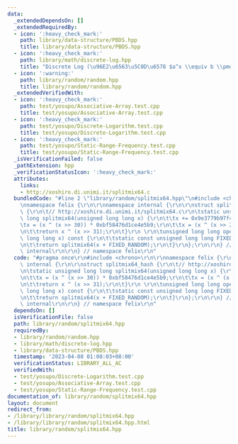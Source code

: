 ```yaml
---
data:
  _extendedDependsOn: []
  _extendedRequiredBy:
  - icon: ':heavy_check_mark:'
    path: library/data-structure/PBDS.hpp
    title: library/data-structure/PBDS.hpp
  - icon: ':heavy_check_mark:'
    path: library/math/discrete-log.hpp
    title: "Discrete Log (\u96E2\u6563\u5C0D\u6578 $a^x \\equiv b \\pmod m$)"
  - icon: ':warning:'
    path: library/random/random.hpp
    title: library/random/random.hpp
  _extendedVerifiedWith:
  - icon: ':heavy_check_mark:'
    path: test/yosupo/Associative-Array.test.cpp
    title: test/yosupo/Associative-Array.test.cpp
  - icon: ':heavy_check_mark:'
    path: test/yosupo/Discrete-Logarithm.test.cpp
    title: test/yosupo/Discrete-Logarithm.test.cpp
  - icon: ':heavy_check_mark:'
    path: test/yosupo/Static-Range-Frequency.test.cpp
    title: test/yosupo/Static-Range-Frequency.test.cpp
  _isVerificationFailed: false
  _pathExtension: hpp
  _verificationStatusIcon: ':heavy_check_mark:'
  attributes:
    links:
    - http://xoshiro.di.unimi.it/splitmix64.c
  bundledCode: "#line 2 \"library/random/splitmix64.hpp\"\n#include <chrono>\r\n\r\
    \nnamespace felix {\r\n\r\nnamespace internal {\r\n\r\nstruct splitmix64_hash\
    \ {\r\n\t// http://xoshiro.di.unimi.it/splitmix64.c\r\n\tstatic unsigned long\
    \ long splitmix64(unsigned long long x) {\r\n\t\tx += 0x9e3779b97f4a7c15;\r\n\t\
    \tx = (x ^ (x >> 30)) * 0xbf58476d1ce4e5b9;\r\n\t\tx = (x ^ (x >> 27)) * 0x94d049bb133111eb;\r\
    \n\t\treturn x ^ (x >> 31);\r\n\t}\r\n \r\n\tunsigned long long operator()(unsigned\
    \ long long x) const {\r\n\t\tstatic const unsigned long long FIXED_RANDOM = std::chrono::steady_clock::now().time_since_epoch().count();\r\
    \n\t\treturn splitmix64(x + FIXED_RANDOM);\r\n\t}\r\n};\r\n\r\n} // namespace\
    \ internal\r\n\r\n} // namespace felix\r\n"
  code: "#pragma once\r\n#include <chrono>\r\n\r\nnamespace felix {\r\n\r\nnamespace\
    \ internal {\r\n\r\nstruct splitmix64_hash {\r\n\t// http://xoshiro.di.unimi.it/splitmix64.c\r\
    \n\tstatic unsigned long long splitmix64(unsigned long long x) {\r\n\t\tx += 0x9e3779b97f4a7c15;\r\
    \n\t\tx = (x ^ (x >> 30)) * 0xbf58476d1ce4e5b9;\r\n\t\tx = (x ^ (x >> 27)) * 0x94d049bb133111eb;\r\
    \n\t\treturn x ^ (x >> 31);\r\n\t}\r\n \r\n\tunsigned long long operator()(unsigned\
    \ long long x) const {\r\n\t\tstatic const unsigned long long FIXED_RANDOM = std::chrono::steady_clock::now().time_since_epoch().count();\r\
    \n\t\treturn splitmix64(x + FIXED_RANDOM);\r\n\t}\r\n};\r\n\r\n} // namespace\
    \ internal\r\n\r\n} // namespace felix\r\n"
  dependsOn: []
  isVerificationFile: false
  path: library/random/splitmix64.hpp
  requiredBy:
  - library/random/random.hpp
  - library/math/discrete-log.hpp
  - library/data-structure/PBDS.hpp
  timestamp: '2023-04-08 01:08:03+08:00'
  verificationStatus: LIBRARY_ALL_AC
  verifiedWith:
  - test/yosupo/Discrete-Logarithm.test.cpp
  - test/yosupo/Associative-Array.test.cpp
  - test/yosupo/Static-Range-Frequency.test.cpp
documentation_of: library/random/splitmix64.hpp
layout: document
redirect_from:
- /library/library/random/splitmix64.hpp
- /library/library/random/splitmix64.hpp.html
title: library/random/splitmix64.hpp
---
```

